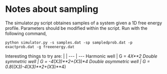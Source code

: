 # Notes about sampling

The simulator.py script obtaines samples of a system given a 1D free energy profile. Parameters should be modified within the script. Run with the following command, 

```
python simulator.py -s samples.dat -sp sampledprob.dat -p exactprob.dat -g freeenergy.dat
```

Interesting things to try are:
 | | 
--- | --- 
Harmonic well            | G = 4*X**2
Double symmetric well    | G = -4*(X*3)**2+(X*3)**4
Double asymmetric well   | G = 0.8*((X*3)-4*(X*3)**2+(X*3)**4)

